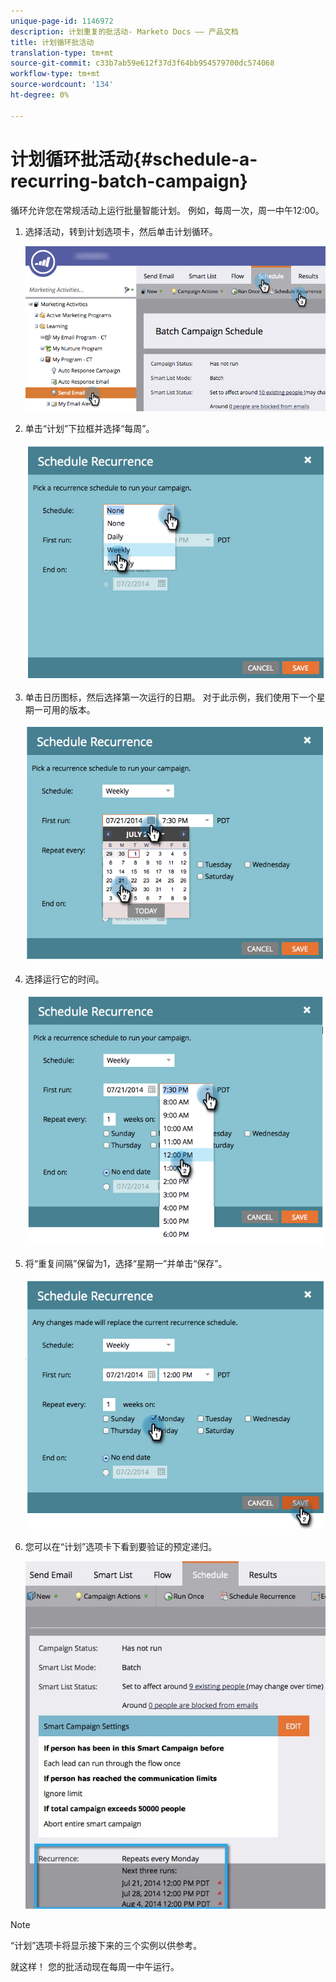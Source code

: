 ```yaml
---
unique-page-id: 1146972
description: 计划重复的批活动- Marketo Docs —— 产品文档
title: 计划循环批活动
translation-type: tm+mt
source-git-commit: c33b7ab59e612f37d3f64bb954579700dc574068
workflow-type: tm+mt
source-wordcount: '134'
ht-degree: 0%

---
```



# 计划循环批活动{#schedule-a-recurring-batch-campaign}

循环允许您在常规活动上运行批量智能计划。 例如，每周一次，周一中午12:00。

1. 选择活动，转到计划选项卡，然后单击计划循环。

   ![](assets/recurrencehands-sendemail.png)

1. 单击“计划”下拉框并选择“每周”。

   ![](assets/image2014-9-22-11-3a41-3a42.png)

1. 单击日历图标，然后选择第一次运行的日期。 对于此示例，我们使用下一个星期一可用的版本。

   ![](assets/image2014-9-22-11-3a41-3a46.png)

1. 选择运行它的时间。

   ![](assets/image2014-9-22-11-3a41-3a49.png)

1. 将“重复间隔”保留为1，选择“星期一”并单击“保存”。

   ![](assets/image2014-9-22-11-3a41-3a53.png)

1. 您可以在“计划”选项卡下看到要验证的预定递归。

   ![](assets/recurrence.jpg)

>[!NOTE]
>
>“计划”选项卡将显示接下来的三个实例以供参考。

就这样！ 您的批活动现在每周一中午运行。